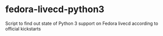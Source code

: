 fedora-livecd-python3
=====================

Script to find out state of Python 3 support on Fedora livecd according to official kickstarts

